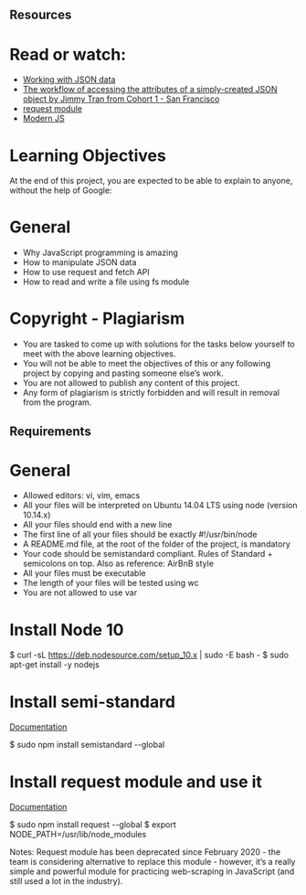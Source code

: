 ## Resources

# Read or watch:

- <a href="https://developer.mozilla.org/en-US/docs/Learn/JavaScript/Objects/JSON">Working with JSON data</a>
- <a href="https://medium.com/@vietkieutie/the-workflow-of-accessing-the-attributes-of-a-simply-created-json-object-82a5b33e2319">The workflow of accessing the attributes of a simply-created JSON object by Jimmy Tran from Cohort 1 - San Francisco</a>
- <a href="https://github.com/request/request">request module</a>
- <a href="https://github.com/mbeaudru/modern-js-cheatsheet">Modern JS</a>

# Learning Objectives
At the end of this project, you are expected to be able to explain to anyone, without the help of Google:

# General
- Why JavaScript programming is amazing
- How to manipulate JSON data
- How to use request and fetch API
- How to read and write a file using fs module
# Copyright - Plagiarism
- You are tasked to come up with solutions for the tasks below yourself to meet with the above learning objectives.
- You will not be able to meet the objectives of this or any following project by copying and pasting someone else’s work.
- You are not allowed to publish any content of this project.
- Any form of plagiarism is strictly forbidden and will result in removal from the program.

## Requirements
# General
- Allowed editors: vi, vim, emacs
- All your files will be interpreted on Ubuntu 14.04 LTS using node (version 10.14.x)
- All your files should end with a new line
- The first line of all your files should be exactly #!/usr/bin/node
- A README.md file, at the root of the folder of the project, is mandatory
- Your code should be semistandard compliant. Rules of Standard + semicolons on top. Also as reference: AirBnB style
- All your files must be executable
- The length of your files will be tested using wc
- You are not allowed to use var
# Install Node 10
$ curl -sL https://deb.nodesource.com/setup_10.x | sudo -E bash -
$ sudo apt-get install -y nodejs
# Install semi-standard
 <a href="https://github.com/standard/semistandard">Documentation</a>

$ sudo npm install semistandard --global
# Install request module and use it

<a href="https://github.com/request/request">Documentation</a>

$ sudo npm install request --global
$ export NODE_PATH=/usr/lib/node_modules

 Notes: Request module has been deprecated since February 2020 - the team is considering alternative to replace this module - however, it’s a really simple and powerful module for practicing web-scraping in JavaScript (and still used a lot in the industry).
